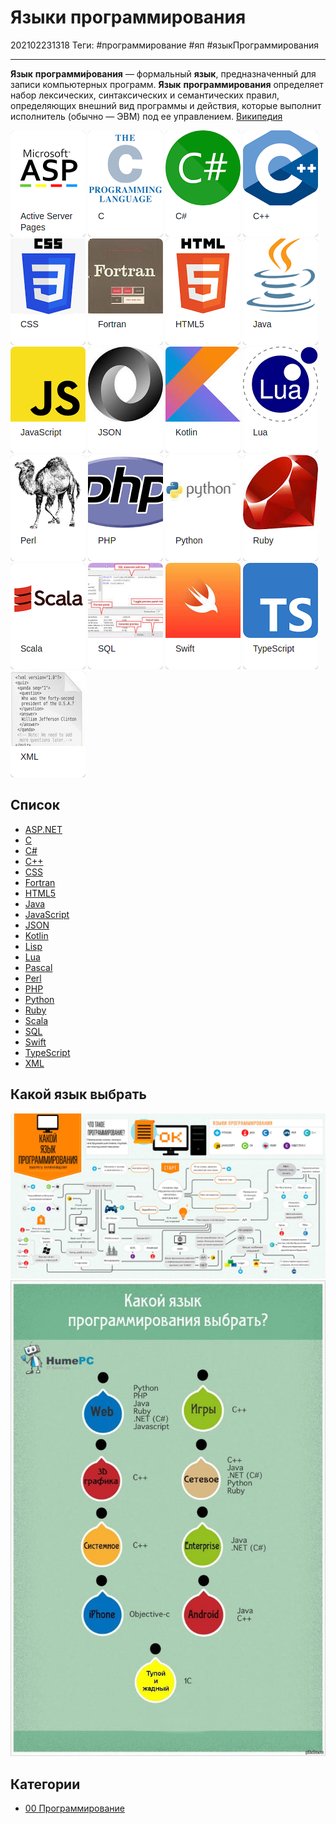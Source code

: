 # Языки программирования

202102231318
Теги: #программирование #яп #языкПрограммирования 
___

**Язык** **программи́рования** — формальный **язык**, предназначенный для записи компьютерных программ. **Язык** **программирования** определяет набор лексических, синтаксических и семантических правил, определяющих внешний вид программы и действия, которые выполнит исполнитель (обычно — ЭВМ) под ее управлением. [Википедия](https://ru.wikipedia.org/wiki/%D0%AF%D0%B7%D1%8B%D0%BA_%D0%BF%D1%80%D0%BE%D0%B3%D1%80%D0%B0%D0%BC%D0%BC%D0%B8%D1%80%D0%BE%D0%B2%D0%B0%D0%BD%D0%B8%D1%8F)

[![../assets/asp.png|60](../assets/asp.png)](ASP.NET.md)
[![../assets/c.png|60](../assets/c.png)](C.md)
[![../assets/csharp.png|60](../assets/csharp.png)](Csharp.md)
[![../assets/c++.png|60](../assets/c++.png)](C++.md)
[![../assets/css3.png|60](../assets/css3.png)](CSS.md)
[![../assets/fortran.png|60](../assets/fortran.png)](Fortran.md)
[![../assets/html5.png|60](../assets/html5.png)](HTML5.md)
[![../assets/java.png|60](../assets/java.png)](Java.md)
[![../assets/javascript.png|60](../assets/javascript.png)](JavaScript.md)
[![../assets/json.png|60](../assets/json.png)](JSON.md)
[![../assets/kotlin.png|60](../assets/kotlin.png)](Kotlin.md)
[![../assets/lua.png|60](../assets/lua.png)](Lua.md)
[![../assets/perl.png|60](../assets/perl.png)](Perl.md)
[![../assets/php.png|60](../assets/php.png)](PHP.md)
[![../assets/python.png|60](../assets/python.png)](Python.md)
[![../assets/ruby.png|60](../assets/ruby.png)](Ruby.md)
[![../assets/scala.png|60](../assets/scala.png)](Scala.md)
[![../assets/sql.png|60](../assets/sql.png)](SQL.md)
[![../assets/swift.png|60](../assets/swift.png)](Swift.md)
[![../assets/typescript.png|60](../assets/typescript.png)](TypeScript.md)
[![../assets/xml.png|60](../assets/xml.png)](XML.md)

## Список

* [ASP.NET](ASP.NET.md)
* [C](C.md)
* [C#](Csharp.md)
* [C++](C++.md)
* [CSS](CSS.md)
* [Fortran](Fortran.md)
* [HTML5](HTML5.md)
* [Java](Java.md)
* [JavaScript](JavaScript.md)
* [JSON](JSON.md)
* [Kotlin](Kotlin.md)
* [Lisp](Lisp.md)
* [Lua](Lua.md)
* [Pascal](Pascal.md)
* [Perl](Perl.md)
* [PHP](PHP.md)
* [Python](Python.md)
* [Ruby](Ruby.md)
* [Scala](Scala.md)
* [SQL](SQL.md)
* [Swift](Swift.md)
* [TypeScript](TypeScript.md)
* [XML](XML.md)

## Какой язык выбрать

![../assets/whatcodetochoose-preview.jpg](../assets/whatcodetochoose-preview.jpg)
![../assets/whatcodetochoose-preview-2.jpeg](../assets/whatcodetochoose-preview-2.jpeg)

## Категории

- [00 Программирование](00%20%D0%9F%D1%80%D0%BE%D0%B3%D1%80%D0%B0%D0%BC%D0%BC%D0%B8%D1%80%D0%BE%D0%B2%D0%B0%D0%BD%D0%B8%D0%B5.md)
